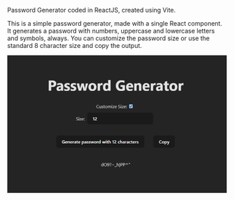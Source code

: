 Password Generator coded in ReactJS, created using Vite.

This is a simple password generator, made with a single React component.
It generates a password with numbers, uppercase and lowercase letters and symbols, always.
You can customize the password size or use the standard 8 character size and copy the output.

![Password Generator](./public/password-generator.jpg)
